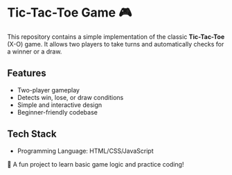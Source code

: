 # Tic-Tac-Toe Game 🎮

This repository contains a simple implementation of the classic **Tic-Tac-Toe** (X-O) game.
It allows two players to take turns and automatically checks for a winner or a draw.

## Features

* Two-player gameplay
* Detects win, lose, or draw conditions
* Simple and interactive design
* Beginner-friendly codebase

## Tech Stack

* Programming Language: HTML/CSS/JavaScript 

🚀 A fun project to learn basic game logic and practice coding!
